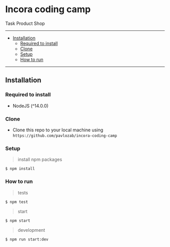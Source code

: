 # Incora coding camp

Task Product Shop

---

- [Installation](#installation)
  - [Required to install](#Required-to-install)
  - [Clone](#Clone)
  - [Setup](#Setup)
  - [How to run](#Required-to-run)

---

## Installation

### Required to install

- NodeJS (^14.0.0)

### Clone

- Clone this repo to your local machine using `https://github.com/pavlozab/incora-coding-camp`

### Setup

> install npm packages

```shell
$ npm install
```

### How to run

> tests

```shell
$ npm test
```

> start

```shell
$ npm start
```

> development

```shell
$ npm run start:dev
```
